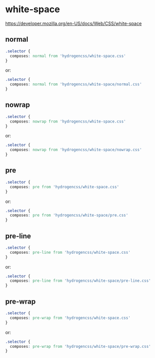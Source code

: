 # white-space

https://developer.mozilla.org/en-US/docs/Web/CSS/white-space

## normal
```css
.selector {
  composes: normal from 'hydrogencss/white-space.css'
}
```

or:
```css
.selector {
  composes: normal from 'hydrogencss/white-space/normal.css'
}
```

## nowrap
```css
.selector {
  composes: nowrap from 'hydrogencss/white-space.css'
}
```

or:
```css
.selector {
  composes: nowrap from 'hydrogencss/white-space/nowrap.css'
}
```

## pre
```css
.selector {
  composes: pre from 'hydrogencss/white-space.css'
}
```

or:
```css
.selector {
  composes: pre from 'hydrogencss/white-space/pre.css'
}
```

## pre-line
```css
.selector {
  composes: pre-line from 'hydrogencss/white-space.css'
}
```

or:
```css
.selector {
  composes: pre-line from 'hydrogencss/white-space/pre-line.css'
}
```

## pre-wrap
```css
.selector {
  composes: pre-wrap from 'hydrogencss/white-space.css'
}
```

or:
```css
.selector {
  composes: pre-wrap from 'hydrogencss/white-space/pre-wrap.css'
}
```

